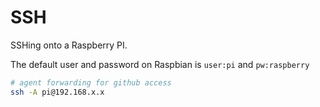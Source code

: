 # SSH

SSHing onto a Raspberry PI.  

The default user and password on Raspbian is `user:pi` and `pw:raspberry`  

```sh
# agent forwarding for github access  
ssh -A pi@192.168.x.x
```


